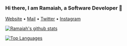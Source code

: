 <!-- ### Hi there 👋 -->

<!--
**christyram99/christyram99** is a ✨ _special_ ✨ repository because its `README.md` (this file) appears on your GitHub profile.

Here are some ideas to get you started:

- 🔭 I’m currently working on ...
- 🌱 I’m currently learning ...
- 👯 I’m looking to collaborate on ...
- 🤔 I’m looking for help with ...
- 💬 Ask me about ...
- 📫 How to reach me: ...
- 😄 Pronouns: ...
- ⚡ Fun fact: ...
-->

### Hi there, I am Ramaiah, a Software Developer 👋
 [Website](https://ramaiahtech.com) •
 [Mail](mailto:christyram99@gmail.com) •
 [Twitter](https://twitter.com/christyram99) •
 [Instagram](https://instagram.com/christyram99) 

[![Ramaiah's github stats](https://github-readme-stats.vercel.app/api?username=christyram99&count_private=true&show_icons=true&bg_color=#000)](https://github.com/anuraghazra/github-readme-stats)

[![Top Languages](https://github-readme-stats.vercel.app/api/top-langs/?username=christyram99&exclude_repo=store,MMS,Sara,faculty_blog)](https://github.com/anuraghazra/github-readme-stats)
